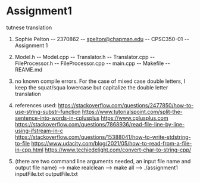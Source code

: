 # Assignment1
tutnese translation

1. Sophie Pelton -- 2370862 -- spelton@chapman.edu -- CPSC350-01 -- Assignment 1
2. Model.h -- Model.cpp -- Translator.h -- Translator.cpp -- FileProcessor.h -- FileProcessor.cpp -- main.cpp -- Makefile -- REAME.md
3. no known compile errors. For the case of mixed case double letters, I keep the squat/squa lowercase but capitalize the double letter translation
4. references used: 
https://stackoverflow.com/questions/2477850/how-to-use-string-substr-function
https://www.tutorialspoint.com/split-the-sentence-into-words-in-cplusplus
https://www.cplusplus.com
https://stackoverflow.com/questions/7868936/read-file-line-by-line-using-ifstream-in-c
https://stackoverflow.com/questions/15388041/how-to-write-stdstring-to-file
                        https://www.udacity.com/blog/2021/05/how-to-read-from-a-file-in-cpp.html
https://www.techiedelight.com/convert-char-to-string-cpp/

5. (there are two command line arguments needed, an input file name and output file name) --> make realclean --> make all --> ./assignment1 inputFile.txt outputFile.txt
